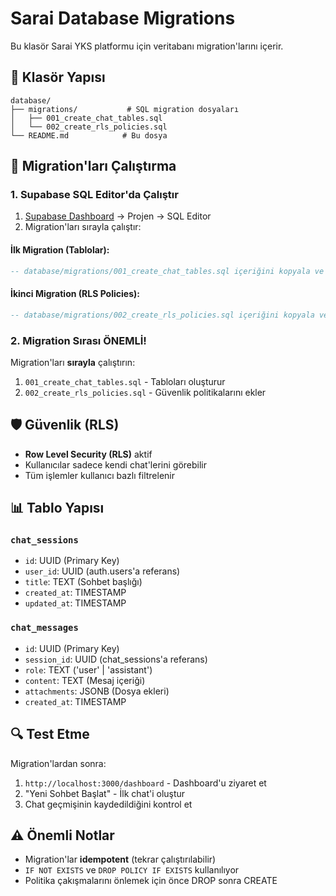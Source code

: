 # Sarai Database Migrations

Bu klasör Sarai YKS platformu için veritabanı migration'larını içerir.

## 📁 Klasör Yapısı
```
database/
├── migrations/           # SQL migration dosyaları
│   ├── 001_create_chat_tables.sql
│   └── 002_create_rls_policies.sql
└── README.md            # Bu dosya
```

## 🚀 Migration'ları Çalıştırma

### 1. Supabase SQL Editor'da Çalıştır
1. [Supabase Dashboard](https://supabase.com/dashboard) -> Projen -> SQL Editor
2. Migration'ları sırayla çalıştır:

#### İlk Migration (Tablolar):
```sql
-- database/migrations/001_create_chat_tables.sql içeriğini kopyala ve çalıştır
```

#### İkinci Migration (RLS Policies):
```sql
-- database/migrations/002_create_rls_policies.sql içeriğini kopyala ve çalıştır
```

### 2. Migration Sırası ÖNEMLİ!
Migration'ları **sırayla** çalıştırın:
1. `001_create_chat_tables.sql` - Tabloları oluşturur
2. `002_create_rls_policies.sql` - Güvenlik politikalarını ekler

## 🛡️ Güvenlik (RLS)
- **Row Level Security (RLS)** aktif
- Kullanıcılar sadece kendi chat'lerini görebilir
- Tüm işlemler kullanıcı bazlı filtrelenir

## 📊 Tablo Yapısı

### `chat_sessions`
- `id`: UUID (Primary Key)
- `user_id`: UUID (auth.users'a referans)
- `title`: TEXT (Sohbet başlığı)
- `created_at`: TIMESTAMP
- `updated_at`: TIMESTAMP

### `chat_messages`
- `id`: UUID (Primary Key)
- `session_id`: UUID (chat_sessions'a referans)
- `role`: TEXT ('user' | 'assistant')
- `content`: TEXT (Mesaj içeriği)
- `attachments`: JSONB (Dosya ekleri)
- `created_at`: TIMESTAMP

## 🔍 Test Etme
Migration'lardan sonra:
1. `http://localhost:3000/dashboard` - Dashboard'u ziyaret et
2. "Yeni Sohbet Başlat" - İlk chat'i oluştur
3. Chat geçmişinin kaydedildiğini kontrol et

## ⚠️ Önemli Notlar
- Migration'lar **idempotent** (tekrar çalıştırılabilir)
- `IF NOT EXISTS` ve `DROP POLICY IF EXISTS` kullanılıyor
- Politika çakışmalarını önlemek için önce DROP sonra CREATE